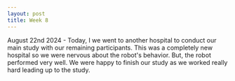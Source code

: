 ```yaml
---
layout: post
title: Week 8
---
```


August 22nd 2024 - Today, I we went to another hospital to conduct our main study with our remaining participants. This was a completely new hospital so we were nervous about the robot's behavior. But, the robot performed very well. We were happy to finish our study as we worked really hard leading up to the study.
